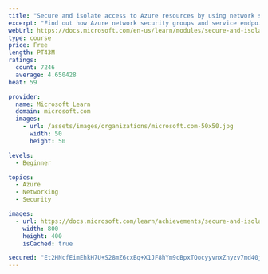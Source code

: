 ```yaml
---
title: "Secure and isolate access to Azure resources by using network security groups and service endpoints"
excerpt: "Find out how Azure network security groups and service endpoints help you secure your virtual machines and Azure services from unauthorized network access."
webUrl: https://docs.microsoft.com/en-us/learn/modules/secure-and-isolate-with-nsg-and-service-endpoints/
type: course
price: Free
length: PT43M
ratings:
  count: 7246
  average: 4.650428
heat: 59

provider:
  name: Microsoft Learn
  domain: microsoft.com
  images:
    - url: /assets/images/organizations/microsoft.com-50x50.jpg
      width: 50
      height: 50

levels:
  - Beginner

topics:
  - Azure
  - Networking
  - Security

images:
  - url: https://docs.microsoft.com/learn/achievements/secure-and-isolate-with-nsg-and-service-endpoints-social.png
    width: 800
    height: 400
    isCached: true

secured: "Et2HNcfEimEhkH7U+S28mZ6cxBq+X1JF8hYm9cBpxTQocyyvnxZnyzv7md40jB0EDW9UC+3Uu0RHwoVuupA2sVBVZWUscMMLmT3m12JFPPNvklP7LjbgIF7H8O+Pkn7j9eq6jpEmv/nDmgQsh3QnpKZNyvSsQHCCbUu3RZLsHebuxynyWjZZVuTNFkpqn6W7w6JDNn2MBVwxkbeuaDLqf7EkEloJ+b1OzHswRURQmRiDZ415gJOJLLyb79CKSwFf/ncXcE9MjGBkn99c0Jojh4xLjTkhpwoB0//L4EO/9gBgU1BLbHtLkj2zfEHXMFkRGxuZNiRnB+aj54NDy11b8uRXB+n2lteFh5dvIrDKib8qF6pwnq6FQccq/nRKzZFqcI1Wx7BkhxjcDZTBtKtivchgGqTTltpuzWof3lLm9c0=;XnYN/45njQMfQSn/HWSWGQ=="
---
```


